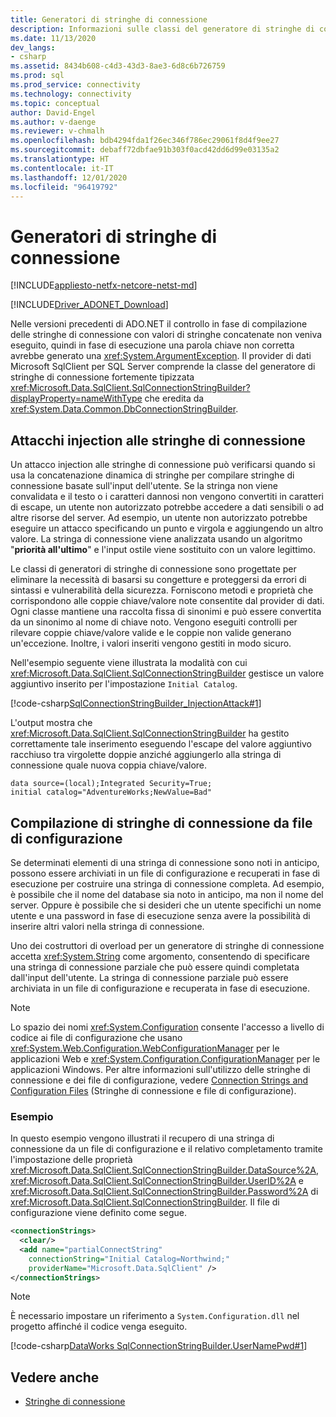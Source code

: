 ```yaml
---
title: Generatori di stringhe di connessione
description: Informazioni sulle classi del generatore di stringhe di connessione usate per diversi provider in ADO.NET, che ereditano tutte da DbConnectionStringBuilder.
ms.date: 11/13/2020
dev_langs:
- csharp
ms.assetid: 8434b608-c4d3-43d3-8ae3-6d8c6b726759
ms.prod: sql
ms.prod_service: connectivity
ms.technology: connectivity
ms.topic: conceptual
author: David-Engel
ms.author: v-daenge
ms.reviewer: v-chmalh
ms.openlocfilehash: bdb4294fda1f26ec346f786ec29061f8d4f9ee27
ms.sourcegitcommit: debaff72dbfae91b303f0acd42dd6d99e03135a2
ms.translationtype: HT
ms.contentlocale: it-IT
ms.lasthandoff: 12/01/2020
ms.locfileid: "96419792"
---
```

# <a name="connection-string-builders"></a>Generatori di stringhe di connessione

[!INCLUDE[appliesto-netfx-netcore-netst-md](../../includes/appliesto-netfx-netcore-netst-md.md)]

[!INCLUDE[Driver_ADONET_Download](../../includes/driver_adonet_download.md)]

Nelle versioni precedenti di ADO.NET il controllo in fase di compilazione delle stringhe di connessione con valori di stringhe concatenate non veniva eseguito, quindi in fase di esecuzione una parola chiave non corretta avrebbe generato una <xref:System.ArgumentException>. Il provider di dati Microsoft SqlClient per SQL Server comprende la classe del generatore di stringhe di connessione fortemente tipizzata <xref:Microsoft.Data.SqlClient.SqlConnectionStringBuilder?displayProperty=nameWithType> che eredita da <xref:System.Data.Common.DbConnectionStringBuilder>.

## <a name="connection-string-injection-attacks"></a>Attacchi injection alle stringhe di connessione

Un attacco injection alle stringhe di connessione può verificarsi quando si usa la concatenazione dinamica di stringhe per compilare stringhe di connessione basate sull'input dell'utente. Se la stringa non viene convalidata e il testo o i caratteri dannosi non vengono convertiti in caratteri di escape, un utente non autorizzato potrebbe accedere a dati sensibili o ad altre risorse del server. Ad esempio, un utente non autorizzato potrebbe eseguire un attacco specificando un punto e virgola e aggiungendo un altro valore. La stringa di connessione viene analizzata usando un algoritmo "**priorità all'ultimo**" e l'input ostile viene sostituito con un valore legittimo.

Le classi di generatori di stringhe di connessione sono progettate per eliminare la necessità di basarsi su congetture e proteggersi da errori di sintassi e vulnerabilità della sicurezza. Forniscono metodi e proprietà che corrispondono alle coppie chiave/valore note consentite dal provider di dati. Ogni classe mantiene una raccolta fissa di sinonimi e può essere convertita da un sinonimo al nome di chiave noto. Vengono eseguiti controlli per rilevare coppie chiave/valore valide e le coppie non valide generano un'eccezione. Inoltre, i valori inseriti vengono gestiti in modo sicuro.

Nell'esempio seguente viene illustrata la modalità con cui <xref:Microsoft.Data.SqlClient.SqlConnectionStringBuilder> gestisce un valore aggiuntivo inserito per l'impostazione `Initial Catalog`.

[!code-csharp[SqlConnectionStringBuilder_InjectionAttack#1](~/../sqlclient/doc/samples/SqlConnectionStringBuilder_InjectionAttack.cs#1)]

L'output mostra che <xref:Microsoft.Data.SqlClient.SqlConnectionStringBuilder> ha gestito correttamente tale inserimento eseguendo l'escape del valore aggiuntivo racchiuso tra virgolette doppie anziché aggiungerlo alla stringa di connessione quale nuova coppia chiave/valore.

```output
data source=(local);Integrated Security=True;
initial catalog="AdventureWorks;NewValue=Bad"
```

## <a name="building-connection-strings-from-configuration-files"></a>Compilazione di stringhe di connessione da file di configurazione

Se determinati elementi di una stringa di connessione sono noti in anticipo, possono essere archiviati in un file di configurazione e recuperati in fase di esecuzione per costruire una stringa di connessione completa. Ad esempio, è possibile che il nome del database sia noto in anticipo, ma non il nome del server. Oppure è possibile che si desideri che un utente specifichi un nome utente e una password in fase di esecuzione senza avere la possibilità di inserire altri valori nella stringa di connessione.

Uno dei costruttori di overload per un generatore di stringhe di connessione accetta <xref:System.String> come argomento, consentendo di specificare una stringa di connessione parziale che può essere quindi completata dall'input dell'utente. La stringa di connessione parziale può essere archiviata in un file di configurazione e recuperata in fase di esecuzione.

> [!NOTE]
> Lo spazio dei nomi <xref:System.Configuration> consente l'accesso a livello di codice ai file di configurazione che usano <xref:System.Web.Configuration.WebConfigurationManager> per le applicazioni Web e <xref:System.Configuration.ConfigurationManager> per le applicazioni Windows. Per altre informazioni sull'utilizzo delle stringhe di connessione e dei file di configurazione, vedere [Connection Strings and Configuration Files](connection-strings-and-configuration-files.md) (Stringhe di connessione e file di configurazione).

### <a name="example"></a>Esempio

In questo esempio vengono illustrati il recupero di una stringa di connessione da un file di configurazione e il relativo completamento tramite l'impostazione delle proprietà <xref:Microsoft.Data.SqlClient.SqlConnectionStringBuilder.DataSource%2A>, <xref:Microsoft.Data.SqlClient.SqlConnectionStringBuilder.UserID%2A> e <xref:Microsoft.Data.SqlClient.SqlConnectionStringBuilder.Password%2A> di <xref:Microsoft.Data.SqlClient.SqlConnectionStringBuilder>. Il file di configurazione viene definito come segue.

```xml
<connectionStrings>
  <clear/>
  <add name="partialConnectString"
    connectionString="Initial Catalog=Northwind;"
    providerName="Microsoft.Data.SqlClient" />
</connectionStrings>
```

> [!NOTE]
> È necessario impostare un riferimento a `System.Configuration.dll` nel progetto affinché il codice venga eseguito.

[!code-csharp[DataWorks SqlConnectionStringBuilder.UserNamePwd#1](~/../sqlclient/doc/samples/SqlConnectionStringBuilder_UserNamePwd.cs#1)]
  
## <a name="see-also"></a>Vedere anche

- [Stringhe di connessione](connection-strings.md)
